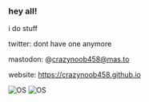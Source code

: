 ### hey all!

i do stuff

twitter: dont have one anymore

mastodon: @crazynoob458@mas.to

website: https://crazynoob458.github.io

![OS](https://img.shields.io/badge/OS-Arch-blue) ![OS](https://img.shields.io/badge/OS-MacOS-blue)
